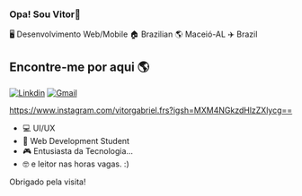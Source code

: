 ### Opa! Sou Vitor🫡

🖥️ Desenvolvimento Web/Mobile 🏠 Brazilian 🌎 Maceió-AL ✈️ Brazil


## Encontre-me por aqui 🌎
[![Linkdin](https://img.shields.io/badge/LinkedIn-0077B5?style=for-the-badge&logo=linkedin&logoColor=white)](https://www.google.com.br)
[![Gmail](https://img.shields.io/badge/Gmailh-D14836?style=for-the-badge&logo=gmail&logoColor=white)](https://www.google.com.br)

 
https://www.instagram.com/vitorgabriel.frs?igsh=MXM4NGkzdHlzZXlycg==

- 💻 UI/UX
- 📖 Web Development Student
- 🎮 Entusiasta da Tecnologia...
- 🤓 e leitor nas horas vagas. :)

Obrigado pela visita!
